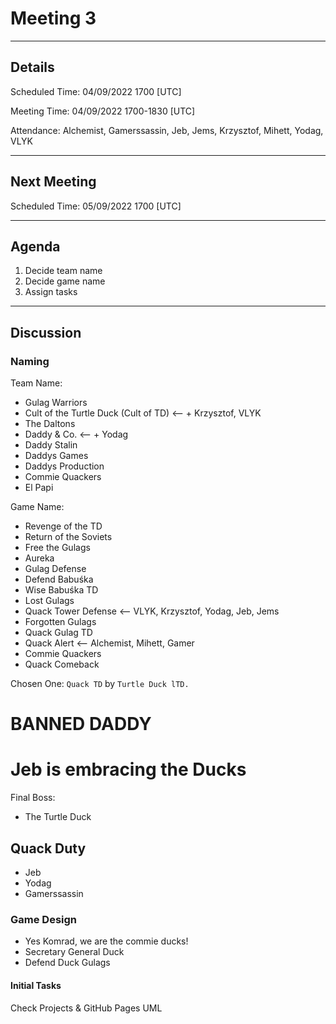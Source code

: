 # Meeting 3

---

## Details

Scheduled Time: 04/09/2022 1700 [UTC]

Meeting Time: 04/09/2022 1700-1830 [UTC]

Attendance: Alchemist, Gamerssassin, Jeb, Jems, Krzysztof, Mihett, Yodag, VLYK

---

## Next Meeting

Scheduled Time: 05/09/2022 1700 [UTC]

---

## Agenda

1. Decide team name
2. Decide game name
3. Assign tasks

---

## Discussion

### Naming

Team Name:

-   Gulag Warriors
-   Cult of the Turtle Duck (Cult of TD) <-- + Krzysztof, VLYK
-   The Daltons
-   Daddy & Co. <-- + Yodag
-   Daddy Stalin
-   Daddys Games
-   Daddys Production
-   Commie Quackers
-   El Papi

Game Name:

-   Revenge of the TD
-   Return of the Soviets
-   Free the Gulags
-   Aureka
-   Gulag Defense
-   Defend Babuśka
-   Wise Babuśka TD
-   Lost Gulags
-   Quack Tower Defense <-- VLYK, Krzysztof, Yodag, Jeb, Jems
-   Forgotten Gulags
-   Quack Gulag TD
-   Quack Alert <-- Alchemist, Mihett, Gamer
-   Commie Quackers
-   Quack Comeback

Chosen One: `Quack TD` by `Turtle Duck lTD.`

# BANNED DADDY

# **Jeb is embracing the Ducks**

Final Boss:

-   The Turtle Duck

## Quack Duty

-   Jeb
-   Yodag
-   Gamerssassin

### Game Design

-   Yes Komrad, we are the commie ducks!
-   Secretary General Duck
-   Defend Duck Gulags

#### Initial Tasks

Check Projects & GitHub Pages UML
